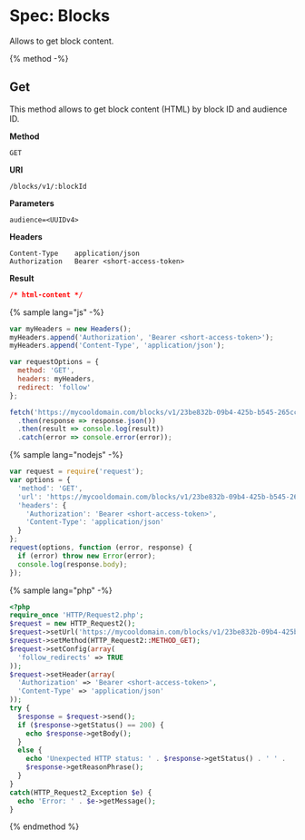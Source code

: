 # Spec: Blocks

Allows to get block content.

{% method -%}
## Get

This method allows to get block content (HTML) by block ID and audience ID.

**Method**

    GET

**URI**

    /blocks/v1/:blockId

**Parameters**

	audience=<UUIDv4>

**Headers**

    Content-Type	application/json
    Authorization   Bearer <short-access-token>

**Result**
```json
/* html-content */
```

{% sample lang="js" -%}
```javascript
var myHeaders = new Headers();
myHeaders.append('Authorization', 'Bearer <short-access-token>');
myHeaders.append('Content-Type', 'application/json');

var requestOptions = {
  method: 'GET',
  headers: myHeaders,
  redirect: 'follow'
};

fetch('https://mycooldomain.com/blocks/v1/23be832b-09b4-425b-b545-265cc5d9e4b2?audience=4da8815b-43c2-442f-a482-2eb31ae3c1c5', requestOptions)
  .then(response => response.json())
  .then(result => console.log(result))
  .catch(error => console.error(error));
```

{% sample lang="nodejs" -%}
```javascript
var request = require('request');
var options = {
  'method': 'GET',
  'url': 'https://mycooldomain.com/blocks/v1/23be832b-09b4-425b-b545-265cc5d9e4b2?audience=4da8815b-43c2-442f-a482-2eb31ae3c1c5',
  'headers': {
    'Authorization': 'Bearer <short-access-token>',
    'Content-Type': 'application/json'
  }
};
request(options, function (error, response) {
  if (error) throw new Error(error);
  console.log(response.body);
});
```

{% sample lang="php" -%}
```php
<?php
require_once 'HTTP/Request2.php';
$request = new HTTP_Request2();
$request->setUrl('https://mycooldomain.com/blocks/v1/23be832b-09b4-425b-b545-265cc5d9e4b2?audience=4da8815b-43c2-442f-a482-2eb31ae3c1c5');
$request->setMethod(HTTP_Request2::METHOD_GET);
$request->setConfig(array(
  'follow_redirects' => TRUE
));
$request->setHeader(array(
  'Authorization' => 'Bearer <short-access-token>',
  'Content-Type' => 'application/json'
));
try {
  $response = $request->send();
  if ($response->getStatus() == 200) {
    echo $response->getBody();
  }
  else {
    echo 'Unexpected HTTP status: ' . $response->getStatus() . ' ' .
    $response->getReasonPhrase();
  }
}
catch(HTTP_Request2_Exception $e) {
  echo 'Error: ' . $e->getMessage();
}
```
{% endmethod %}
